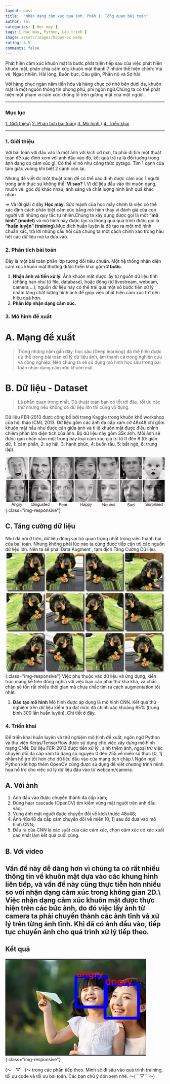 ```yaml
---
layout: post
title:  "Nhận dạng cảm xúc qua ảnh. Phần 1. Tổng quan bài toán"
author: sal
categories: [ Học máy ]
tags: [ Học máy, Python, Lập trình ]
image: assets/images/happy-ex.webp
rating: 4.5
comments: false
---
```


<!-- > Chúng ta là những gì mà chúng ta ăn vào.  -->
Phát hiện cảm xúc khuôn mặt là bước phát triển tiếp sau của việc phát hiện khuôn mặt, phân chia cảm xúc khuôn mặt thành 7 nhóm thể hiện chính: Vui vẻ, Ngạc nhiên, Hài lòng, Buồn bực, Cáu giận, Phẫn nộ và Sợ hãi

Với hàng chục ngàn năm tiến hóa và hàng chục cơ nhỏ bên dưới da, khuôn mặt là một nguồn thông tin phong phú, phi ngôn ngữ.Chúng ta có thể phát hiện một phạm vi cảm xúc khổng lồ trên gương mặt của một người.

---
### Mục lục
[1. Giới thiệu](#gioithieu)\\
[2. Phân tích bài toán](#phantichbaitoan)\\
[3. Mô hình ](#mohinhdexuat)\\
[4. Triển khai ](#trienkhai)

---

<a name="gioithieu"></a>
### 1. Giới thiệu
Với bài toán với đầu vào là một ảnh với kích cỡ nxn, ta phải đi tìm một thuật toán để xác định xem với ảnh đầu vào đó, kết quả trả ra là đối tượng trong ảnh đang có cảm xúc gì. Có thể ví nó như công thức pytago. Tìm 1 cạnh của tam giác vuông khi biết 2 cạnh còn lại.

Nhưng để viết đc một thuật toán để có thể xác định được cảm xúc 1 người trong ảnh thực sự không thể. **Vì sao?** \\
Vì dữ liệu đầu vào thì muôn dạng, muôn vẻ: góc độ khác nhau, ánh sáng và chất lượng hình ảnh quá khác nhau

⇒ Và lời giải ở đây **Học máy**.
Sức mạnh của học máy chính là việc có thể xác định cách phân biệt cảm xúc bằng mô hình thay vì đánh giá của con người với những quy tắc tự nhiên.Chúng ta xây dựng được gọi là một **“mô hình” (model)** và mô hình này được tạo ra thông qua quá trình được gọi là **“huấn luyện” (training)**.Mục đích huấn luyện là để tạo ra một mô hình chuẩn xác, trả lời những câu hỏi của chúng ta một cách chính xác trong hầu hết các dữ liệu mà ta đưa vào.

<a name="phantichbaitoan"></a>
### 2. Phân tích bài toán
Đây là một bài toán phân lớp tương đối tiêu chuẩn. Một hệ thống nhận diện cảm xúc khuôn mặt thường được triển khai gồm **2 bước**.

1. **Nhận ảnh và tiền xử lý.** Ảnh khuôn mặt được lấy từ nguồn dữ liệu tĩnh (chẳng hạn như từ file, database), hoặc động (từ livestream, webcam, camera,…), nguồn dữ liệu này có thể trải qua một số bước tiền xử lý nhằm tăng chất lượng hình ảnh để giúp việc phát hiện cảm xúc trở nên hiệu quả hơn.
2. **Phân lớp nhận dạng cảm xúc.** 

<a name="mohinhdexuat"></a>
### 3. Mô hình đề xuất

# A. Mạng đề xuất
>Trong những năm gần đây, học sâu (Deep learning) đã thể hiện được ưu thế trong bài toán xử lý dữ liệu ảnh, âm thanh cả trong nghiên cứu và công nghiệp. Nên chúng ta sẽ sử dụng mô hình học sâu trong bài toán nhận dạng cảm xúc khuôn mặt.
# B. Dữ liệu - Dataset
>Là phần quan trọng nhất. Dù thuật toán bạn có tốt tới đâu, tối ưu các thứ nhưng nếu không có dữ liệu lớn thì cũng vô dụng.

Dữ liệu FER-2013 được công bố bởi trang Kaggle trong khuôn khổ workshop của hội thảo ICML 2013. Dữ liệu
gồm các ảnh đa cấp xám cỡ 48x48 chỉ gồm khuôn mặt hầu như được căn giữa ảnh và tỉ lệ khuôn mặt được điều chỉnh chiếm phần lớn diện tích của ảnh. Bộ dữ liệu này gồm 35k ảnh. Mỗi ảnh sẽ được gán nhãn nằm một trong bảy loại cảm xúc giá trị từ 0 đến 6 (0: giận dữ, 1: căm phẫn, 2: sợ hãi, 3: hạnh phúc, 4: buồn rầu, 5: bất ngờ, 6: trung lập).

![image](/assets/images/fer-2013.webp){:class="img-responsive"}

## C. Tăng cường dữ liệu
   
Như đã nói ở trên, dữ liệu đóng vai trò quan trọng nhất trong việc thành bại của bài toán. Nhưng không phải lúc nào ta cũng được tiếp cận tới các nguồn dữ liệu lớn. Nên ta sẽ phải Data Augment , tạm dịch Tăng Cường Dữ liệu.
![image](/assets/images/Image-Data-Generator.webp){:class="img-responsive"}
Việc phụ thuộc vào dữ liệu và ứng dụng, kiến trúc mạng,kể trên đồng nghĩa với việc bạn cần phải thử kha khá, và chắc chắn sẽ tốn rất nhiều thời gian mà chưa chắc tìm ra cách augmentation tốt nhất.
1. **Đào tạo mô hình**
Mô hình được áp dụng là mô hình CNN. Kết quả thử nghiệm trên dữ liệu kiểm tra đạt mức độ chính xác khoảng 65% (trung bình 300 lần huấn luyện). Chi tiết ở [đây](https://github.com).
<a name="trienkhai"></a>

### 4. Triển khai
Để triển khai huấn luyện và thử nghiệm mô hình đề xuất, ngôn ngữ Python và thư viện Keras/TensorFlow được
sử dụng cho việc xây dựng mô hình mạng CNN. Dữ liệu FER-2013 được tiền xử lý , sinh thêm ảnh, ngoại trừ việc chuyển đổi đa cấp xám từ dạng số nguyên 0 đến 255 về miền số thực [0, 1] nhằm hỗ trợ tốt hơn cho dữ liệu đầu vào của mạng tích chập.\\
Ngôn ngữ Python kết hợp thêm OpenCV cũng được sử dụng để viết chương trình minh họa hỗ trợ cho việc xử
lý dữ liệu đầu vào từ webcam/camera.
## A. Với ảnh
   
1. Ảnh đầu vào được chuyển thành đa cấp xám;
2. Dùng haar cascade (OpenCV) tìm kiếm vùng mặt người trên ảnh đầu vào;
3. Vùng ảnh mặt người được chuyển đổi về kích thước 48x48;
4. Ảnh 48x48 đa cấp xám chuyển đổi về miền [0, 1] sau đó đưa vào mô hình CNN;
5. Đầu ra của CNN là xác suất của các cảm xúc, chọn cảm xúc có xác xuất cao nhất làm kết quả cuối cùng.

## B. Với video
Vấn đề này dễ dàng hơn vì chúng ta có rất nhiều thông tin về khuôn mặt
dựa vào các khung hình liên tiếp, và vấn đề này cũng thực tiễn hơn nhiều so
với nhận dạng cảm xúc trong không gian 2D.\\
Việc nhận dạng cảm xúc khuôn mặt được thực hiện trên các bức ảnh, do
đó việc lấy ảnh từ camera ta phải chuyển thành các ảnh tĩnh và xử lý trên
từng ảnh tĩnh. Khi đã có ảnh đầu vào, tiếp tục chuyển ảnh cho quá trình xử
lý tiếp theo.
---
## Kết quả 
![image](/assets/images/result-fail.webp){:class="img-responsive"}

(〜￣▽￣)〜 trong các phần tiếp theo. Mình sẽ đi sâu vào quá trình training, tối ưu code và tối ưu bài toán. Các bạn chú ý đón xem nhé. 〜(￣▽￣〜)